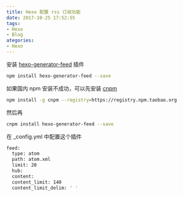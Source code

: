 ```yaml
---
title: Hexo 配置 rss 订阅功能
date: 2017-10-25 17:52:55
tags: 
- Hexo
- Blog
ategories: 
- Hexo
---
```


安装 [hexo-generator-feed](https://github.com/hexojs/hexo-generator-feed) 插件

```bash
npm install hexo-generator-feed --save
```

如果国内 npm 安装不成功，可以先安装 [cnpm](https://npm.taobao.org/)

```bash
npm install -g cnpm --registry=https://registry.npm.taobao.org
```

然后再

```bash
cnpm install hexo-generator-feed --save
```

在 _config.yml 中配置这个插件

```bash
feed:
  type: atom
  path: atom.xml
  limit: 20
  hub:
  content:
  content_limit: 140
  content_limit_delim: ' '
```
